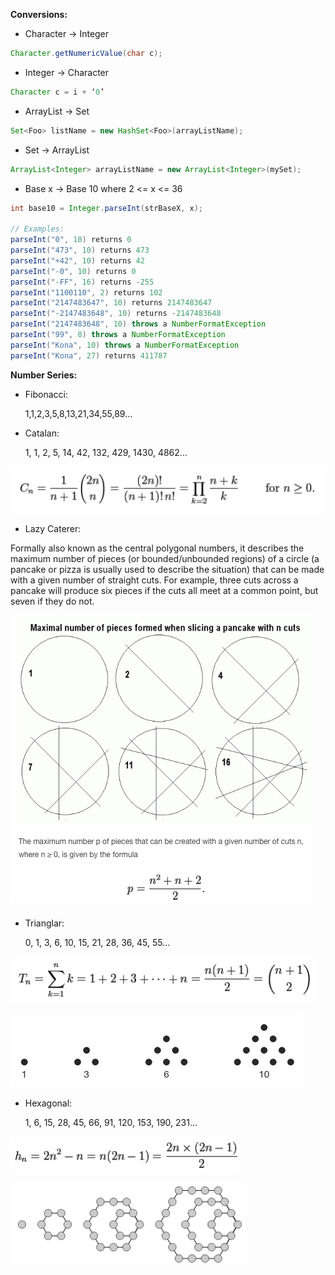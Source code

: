 **Conversions:**

* Character → Integer
```java    
Character.getNumericValue(char c);
```
* Integer → Character 
```java    
Character c = i + ‘0’
```
* ArrayList → Set
```java 
Set<Foo> listName = new HashSet<Foo>(arrayListName);
```
* Set → ArrayList
```java 
ArrayList<Integer> arrayListName = new ArrayList<Integer>(mySet);
```  
* Base x → Base 10 where 2 <= x <= 36
```java  
int base10 = Integer.parseInt(strBaseX, x);

// Examples:
parseInt("0", 10) returns 0
parseInt("473", 10) returns 473
parseInt("+42", 10) returns 42
parseInt("-0", 10) returns 0
parseInt("-FF", 16) returns -255
parseInt("1100110", 2) returns 102
parseInt("2147483647", 10) returns 2147483647
parseInt("-2147483648", 10) returns -2147483648
parseInt("2147483648", 10) throws a NumberFormatException
parseInt("99", 8) throws a NumberFormatException
parseInt("Kona", 10) throws a NumberFormatException
parseInt("Kona", 27) returns 411787
```

 **Number Series:**
 
* Fibonacci:
 
    1,1,2,3,5,8,13,21,34,55,89…
 
* Catalan:
 
    1, 1, 2, 5, 14, 42, 132, 429, 1430, 4862…

![Catalan Series Formula](/ProgrammingCompetition/Images/CatalanSeries.png)
     
* Lazy Caterer:

Formally also known as the central polygonal numbers, it describes the maximum number of pieces (or bounded/unbounded regions) of a circle (a pancake or pizza is usually used to describe the situation) that can be made with a given number of straight cuts. For example, three cuts across a pancake will produce six pieces if the cuts all meet at a common point, but seven if they do not.

![Lazy Caterer Series Formula](/ProgrammingCompetition/Images/LazyCatererSeries.png)

* Trianglar:

    0, 1, 3, 6, 10, 15, 21, 28, 36, 45, 55...

![Triangular Series Formula](/ProgrammingCompetition/Images/TriangleNumberSeries.png)

![Triangular Series Visualization](/ProgrammingCompetition/Images/TriangleNumberSeriesVisualization.png)

* Hexagonal:

    1, 6, 15, 28, 45, 66, 91, 120, 153, 190, 231...

![Hexagonal Series Formula](/ProgrammingCompetition/Images/HexagonalNumberSeries.png)

![Hexagonal Series Visualization](/ProgrammingCompetition/Images/HexagonalNumberSeriesVisualization.png)

